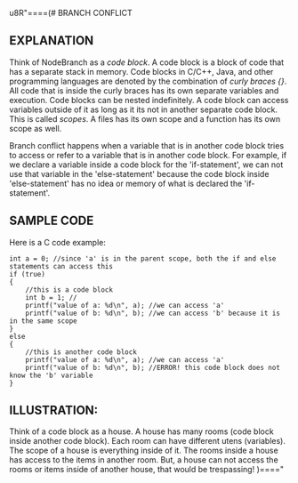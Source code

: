 u8R"====(# BRANCH CONFLICT
## EXPLANATION
Think of NodeBranch as a *code block*. A code block is a block of code that
has a separate stack in memory. Code blocks in C/C++, Java, and other programming
languages are denoted by the combination of *curly braces {}*. All code that is inside
the curly braces has its own separate variables and execution. Code blocks can
be nested indefinitely. A code block can access variables outside of it as
long as it its not in another separate code block.  This is called *scopes*.
A files has its own scope and a function has its own scope as well.

Branch conflict happens when a variable that is in another code block tries to
access or refer to a variable that is in another code block. For example, if we
declare a variable inside a code block for the 'if-statement', we can not use
that variable in the 'else-statement' because the code block inside 'else-statement'
has no idea or memory of what is declared the 'if-statement'.
## SAMPLE CODE
Here is a C code example:
```
int a = 0; //since 'a' is in the parent scope, both the if and else statements can access this
if (true)
{
	//this is a code block
	int b = 1; //
	printf("value of a: %d\n", a); //we can access 'a'
	printf("value of b: %d\n", b); //we can access 'b' because it is in the same scope
}
else
{
	//this is another code block
	printf("value of a: %d\n", a); //we can access 'a'
	printf("value of b: %d\n", b); //ERROR! this code block does not know the 'b' variable
}
```
## ILLUSTRATION:
Think of a code block as a house. A house has many rooms (code block inside
another code block). Each room can have different utens (variables). The scope
of a house is everything inside of it. The rooms inside a house has access to
the items in another room. But, a house can not access the rooms or items
inside of another house, that would be trespassing!
)===="
